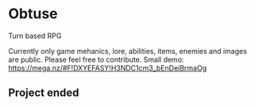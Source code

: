 # Obtuse
Turn based RPG

Currently only game mehanics, lore, abilities, items, enemies and images are public. Please feel free to contribute.
Small demo: https://mega.nz/#F!DXYEFASY!H3NDC1cm3_bEnDeiBrmaOg

## Project ended

